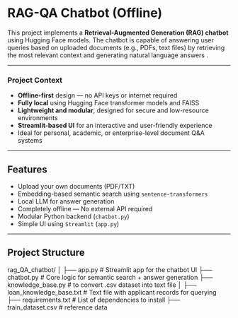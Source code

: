 # RAG-QA Chatbot (Offline)

This project implements a **Retrieval-Augmented Generation (RAG) chatbot** using Hugging Face models. The chatbot is capable of answering user queries based on uploaded documents (e.g., PDFs, text files) by retrieving the most relevant context and generating natural language answers .

---

### Project Context 

-  **Offline-first** design — no API keys or internet required
-  **Fully local** using Hugging Face transformer models and FAISS
-  **Lightweight and modular**, designed for secure and low-resource environments
-  **Streamlit-based UI** for an interactive and user-friendly experience
-  Ideal for personal, academic, or enterprise-level document Q&A systems

---

## Features

- Upload your own documents (PDF/TXT)
- Embedding-based semantic search using `sentence-transformers`
- Local LLM for answer generation
- Completely offline — No external API required
-  Modular Python backend (`chatbot.py`)
-  Simple UI using `Streamlit` (`app.py`)

---

##  Project Structure

rag_QA_chatbot/
│
├── app.py                      # Streamlit app for the chatbot UI
├── chatbot.py                  # Core logic for semantic search + answer generation
├── knowledge_base.py           # to convert .csv dataset into text file
│
├── loan_knowledge_base.txt     # Text file with applicant records for querying
├── requirements.txt            # List of dependencies to install
├── train_dataset.csv           # reference data


